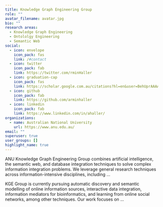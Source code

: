 ```yaml
---
title: Knowledge Graph Engineering Group
role: ""
avatar_filename: avatar.jpg
bio: ""
research areas:
  - Knowledge Graph Engineering
  - Ontololgy Engineering
  - Semantic Web
social:
  - icon: envelope
    icon_pack: fas
    link: /#contact
  - icon: twitter
    icon_pack: fab
    link: https://twitter.com/rminHaller
  - icon: graduation-cap
    icon_pack: fas
    link: https://scholar.google.com.au/citations?hl=en&user=BehUprAAAAAJ
  - icon: github
    icon_pack: fab
    link: https://github.com/arminhaller
  - icon: linkedin
    icon_pack: fab
    link: https://www.linkedin.com/in/ahaller/
organizations:
  - name: Australian National University
    url: https://www.anu.edu.au/
email: ""
superuser: true
user_groups: []
highlight_name: true
---
```

ANU Knowledge Graph Engineering Group combines artificial intelligence, the semantic web, and database integration techniques to solve complex information integration problems. We leverage general research techniques across information-intensive disciplines, including ...

KGE Group is currently pursuing automatic discovery and semantic modelling of online information sources, interactive data integration, information mediators for bioinformatics, and learning from online social networks, among other techniques. Our work focuses on ...

